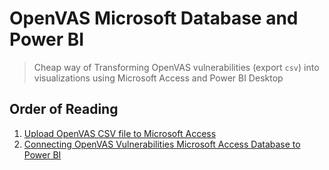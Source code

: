 # OpenVAS Microsoft Database and Power BI

> Cheap way of Transforming OpenVAS vulnerabilities (export `csv`) into visualizations using Microsoft Access and Power BI Desktop


## Order of Reading
1. [Upload OpenVAS CSV file to Microsoft Access](OpenVAS%20and%20Microsoft%20Access.pdf)
2. [Connecting OpenVAS Vulnerabilities Microsoft Access Database to Power BI](Connecting%20OpenVAS%20Vulnerabilities%20Microsoft%20Access%20Database%20to%20Power%20BI.pdf)
